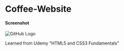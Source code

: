 # Coffee-Website

<h4>Screenshot</h4>

![GitHub Logo](/screenshot.JPG)


Learned from Udemy "HTML5 and CSS3 Fundamentals"
